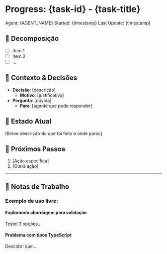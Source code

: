 # Progress: {task-id} - {task-title}
Agent: {AGENT_NAME}
Started: {timestamp}
Last Update: {timestamp}

## 🎯 Decomposição
- [ ] Item 1
- [ ] Item 2
- [ ] ...

## 💭 Contexto & Decisões
- **Decisão**: [descrição]
  - **Motivo**: [justificativa]
- **Pergunta**: [dúvida]
  - **Para**: [agente que pode responder]

## 🚧 Estado Atual
[Breve descrição do que foi feito e onde parou]

## 📝 Próximos Passos
1. [Ação específica]
2. [Outra ação]

---
## 📖 Notas de Trabalho
<!-- 
ESPAÇO LIVRE PARA DOCUMENTAÇÃO DO AGENTE

Use este espaço para:
- Raciocínio detalhado sobre implementações
- Explorações de diferentes abordagens
- Snippets de código temporários
- Diagramas ou pseudocódigo
- Reflexões sobre problemas encontrados
- Links e referências úteis
- Qualquer outra informação que julgue relevante

Este é SEU espaço de trabalho. O template acima é apenas
uma estrutura mínima para garantir continuidade entre agentes.
Sinta-se livre para adicionar seções, usar markdown criativo,
ou organizar as informações como preferir.
-->

### Exemplo de uso livre:

#### Explorando abordagem para validação
Testei 3 opções...

#### Problema com tipos TypeScript
Descobri que...
